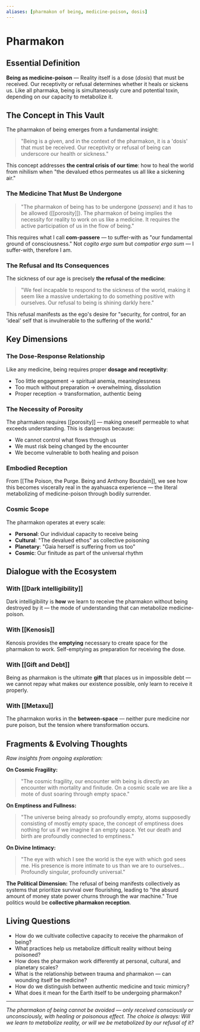 ```yaml
---
aliases: [pharmakon of being, medicine-poison, dosis]
---
```


# Pharmakon

## Essential Definition

**Being as medicine-poison** — Reality itself is a dose (*dosis*) that must be received. Our receptivity or refusal determines whether it heals or sickens us. Like all pharmaka, being is simultaneously cure and potential toxin, depending on our capacity to metabolize it.

## The Concept in This Vault

The pharmakon of being emerges from a fundamental insight: 

> "Being is a given, and in the context of the pharmakon, it is a 'dosis' that must be received. Our receptivity or refusal of being can underscore our health or sickness."

This concept addresses **the central crisis of our time**: how to heal the world from nihilism when "the devalued ethos permeates us all like a sickening air."

### The Medicine That Must Be Undergone

> "The pharmakon of being has to be undergone (*passere*) and it has to be allowed ([[porosity]]). The pharmakon of being implies the necessity for reality to work on us like a medicine. It requires the active participation of us in the flow of being."

This requires what I call **com-passere** — to suffer-with as "our fundamental ground of consciousness." Not *cogito ergo sum* but *compatior ergo sum* — I suffer-with, therefore I am.

### The Refusal and Its Consequences

The sickness of our age is precisely **the refusal of the medicine**:

> "We feel incapable to respond to the sickness of the world, making it seem like a massive undertaking to do something positive with ourselves. Our refusal to being is shining darkly here."

This refusal manifests as the ego's desire for "security, for control, for an 'ideal' self that is invulnerable to the suffering of the world."

## Key Dimensions

### The Dose-Response Relationship
Like any medicine, being requires proper **dosage and receptivity**:
- Too little engagement → spiritual anemia, meaninglessness
- Too much without preparation → overwhelming, dissolution  
- Proper reception → transformation, authentic being

### The Necessity of Porosity
The pharmakon requires [[porosity]] — making oneself permeable to what exceeds understanding. This is dangerous because:
- We cannot control what flows through us
- We must risk being changed by the encounter
- We become vulnerable to both healing and poison

### Embodied Reception  
From [[The Poison, the Purge. Being and Anthony Bourdain]], we see how this becomes viscerally real in the ayahuasca experience — the literal metabolizing of medicine-poison through bodily surrender.

### Cosmic Scope
The pharmakon operates at every scale:
- **Personal**: Our individual capacity to receive being
- **Cultural**: "The devalued ethos" as collective poisoning  
- **Planetary**: "Gaia herself is suffering from us too"
- **Cosmic**: Our finitude as part of the universal rhythm

## Dialogue with the Ecosystem

### With [[Dark intelligibility]]
Dark intelligibility is **how** we learn to receive the pharmakon without being destroyed by it — the mode of understanding that can metabolize medicine-poison.

### With [[Kenosis]]  
Kenosis provides the **emptying** necessary to create space for the pharmakon to work. Self-emptying as preparation for receiving the dose.

### With [[Gift and Debt]]
Being as pharmakon is the ultimate **gift** that places us in impossible debt — we cannot repay what makes our existence possible, only learn to receive it properly.

### With [[Metaxu]]
The pharmakon works in the **between-space** — neither pure medicine nor pure poison, but the tension where transformation occurs.

## Fragments & Evolving Thoughts

*Raw insights from ongoing exploration:*

**On Cosmic Fragility:**
> "The cosmic fragility, our encounter with being is directly an encounter with mortality and finitude. On a cosmic scale we are like a mote of dust soaring through empty space."

**On Emptiness and Fullness:**
> "The universe being already so profoundly empty, atoms supposedly consisting of mostly empty space, the concept of emptiness does nothing for us if we imagine it an empty space. Yet our death and birth are profoundly connected to emptiness."

**On Divine Intimacy:**
> "The eye with which I see the world is the eye with which god sees me. His presence is more intimate to us than we are to ourselves... Profoundly singular, profoundly universal."

**The Political Dimension:**
The refusal of being manifests collectively as systems that prioritize survival over flourishing, leading to "the absurd amount of money state power churns through the war machine." True politics would be **collective pharmakon reception**.

## Living Questions

- How do we cultivate collective capacity to receive the pharmakon of being?
- What practices help us metabolize difficult reality without being poisoned?
- How does the pharmakon work differently at personal, cultural, and planetary scales?
- What is the relationship between trauma and pharmakon — can wounding itself be medicine?
- How do we distinguish between authentic medicine and toxic mimicry?
- What does it mean for the Earth itself to be undergoing pharmakon?

---

*The pharmakon of being cannot be avoided — only received consciously or unconsciously, with healing or poisonous effect. The choice is always: Will we learn to metabolize reality, or will we be metabolized by our refusal of it?*

